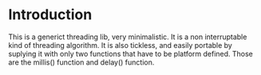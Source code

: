 # Introduction

This is a generict threading lib, very minimalistic. It is a non interruptable
kind of threading algorithm. It is also tickless, and easily portable by
suplying it with only two functions that have to be platform defined. Those are
the millis() function and delay() function.
